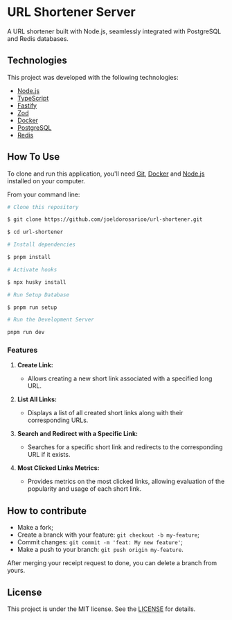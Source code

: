 # URL Shortener Server

A URL shortener built with Node.js, seamlessly integrated with PostgreSQL and Redis databases.

## Technologies

This project was developed with the following technologies:

- [Node.js](https://nodejs.org)
- [TypeScript](https://www.typescriptlang.org)
- [Fastify](https://fastify.dev)
- [Zod](https://zod.dev)
- [Docker](https://www.docker.com)
- [PostgreSQL](https://www.postgresql.org)
- [Redis](https://redis.io)

## How To Use

To clone and run this application, you'll need [Git](https://git-scm.com), [Docker](https://www.docker.com) and [Node.js](https://nodejs.org) installed on your computer.

From your command line:

```bash
# Clone this repository

$ git clone https://github.com/joeldorosarioo/url-shortener.git

$ cd url-shortener

# Install dependencies

$ pnpm install

# Activate hooks

$ npx husky install

# Run Setup Database

$ pnpm run setup

# Run the Development Server

pnpm run dev
```

### Features

1. **Create Link:**
	- Allows creating a new short link associated with a specified long URL.

2. **List All Links:**
	- Displays a list of all created short links along with their corresponding URLs.

3. **Search and Redirect with a Specific Link:**
	- Searches for a specific short link and redirects to the corresponding URL if it exists.

4. **Most Clicked Links Metrics:**
	- Provides metrics on the most clicked links, allowing evaluation of the popularity and usage of each short link.


## How to contribute

- Make a fork;
- Create a branck with your feature: `git checkout -b my-feature`;
- Commit changes: `git commit -m 'feat: My new feature'`;
- Make a push to your branch: `git push origin my-feature`.

After merging your receipt request to done, you can delete a branch from yours.

## License

This project is under the MIT license. See the [LICENSE](/LICENSE) for details.
